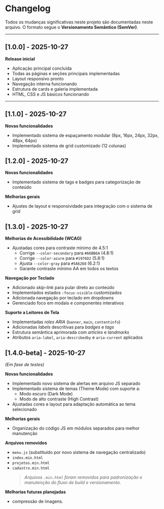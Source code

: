 # Changelog

Todos os mudanças significativas neste projeto são documentadas neste arquivo.
O formato segue o **Versionamento Semântico (SemVer)**.

---

## [1.0.0] - 2025-10-27
**Release inicial**
- Aplicação principal concluída
- Todas as páginas e seções principais implementadas
- Layout responsivo pronto
- Navegação interna funcionando
- Estrutura de cards e galeria implementada
- HTML, CSS e JS básicos funcionando

---
## [1.1.0] - 2025-10-27
**Novas funcionalidades**
- Implementado sistema de espaçamento modular (8px, 16px, 24px, 32px, 48px, 64px)
- Implementado sistema de grid customizado (12 colunas)


## [1.2.0] - 2025-10-27
**Novas funcionalidades**
- Implementado sistema de tags e badges para categorização de conteúdo

**Melhorias gerais**
- Ajustes de layout e responsividade para integração com o sistema de grid
## [1.3.0] - 2025-10-27


**Melhorias de Acessibilidade (WCAG)**
- Ajustadas cores para contraste mínimo de 4.5:1
  - Corrige `--color-secondary` para `#66BB6A` (4.8:1)
  - Corrige `--color-azure` para `#1976D2` (5.8:1)
  - Ajusta `--color-gray` para `#5A6268` (6.2:1)
  - Garante contraste mínimo AA em todos os textos

**Navegação por Teclado**
- Adicionado *skip-link* para pular direto ao conteúdo
- Implementados estados `:focus-visible` customizados
- Adicionada navegação por teclado em dropdowns
- Gerenciado foco em modais e componentes interativos

**Suporte a Leitores de Tela**
- Implementadas *roles ARIA* (`banner`, `main`, `contentinfo`)
- Adicionadas *labels* descritivas para *badges* e *tags*
- Estrutura semântica aprimorada com *articles* e *landmarks*
- Atributos `aria-label`, `aria-describedby` e `aria-current` aplicados

## [1.4.0-beta] - 2025-10-27
*(Em fase de testes)*

**Novas funcionalidades**
- Implementado novo sistema de alertas em arquivo JS separado
- Implementado sistema de temas (Theme Mode) com suporte a:
  - Modo escuro (Dark Mode)
  - Modo de alto contraste (High Contrast)
- Ajustadas cores e layout para adaptação automática ao tema selecionado

**Melhorias gerais**
- Organização do código JS em módulos separados para melhor manutenção

**Arquivos removidos**
- `menu.js` (substituído por novo sistema de navegação centralizado)
- `index.min.html`
- `projetos.min.html`
- `cadastro.min.html`
  > *Arquivos `.min.html` foram removidos para padronização e manutenção do fluxo de build e versionamento.*



**Melhorias futuras planejadas**
- compressão de imagens.


